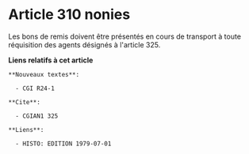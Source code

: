 # Article 310 nonies

Les bons de remis doivent être présentés en cours de transport à toute réquisition des agents désignés à l'article 325.

**Liens relatifs à cet article**

	**Nouveaux textes**:

	  - CGI R24-1

	**Cite**:

	  - CGIAN1 325

	**Liens**:

	  - HISTO: EDITION 1979-07-01
